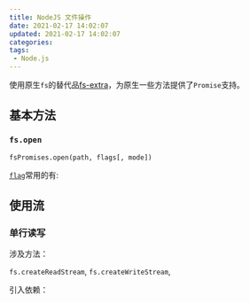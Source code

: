 ```yaml
---
title: NodeJS 文件操作
date: 2021-02-17 14:02:07
updated: 2021-02-17 14:02:07
categories:
tags:
 - Node.js
---
```


使用原生`fs`的替代品[fs-extra](https://github.com/jprichardson/node-fs-extra)，为原生一些方法提供了`Promise`支持。



## 基本方法

### `fs.open`

`fsPromises.open(path, flags[, mode])`

[`flag`](https://nodejs.org/dist/latest-v19.x/docs/api/fs.html#file-system-flags)常用的有:


## 使用流

### 单行读写

涉及方法：

`fs.createReadStream`, `fs.createWriteStream`, 

引入依赖：
